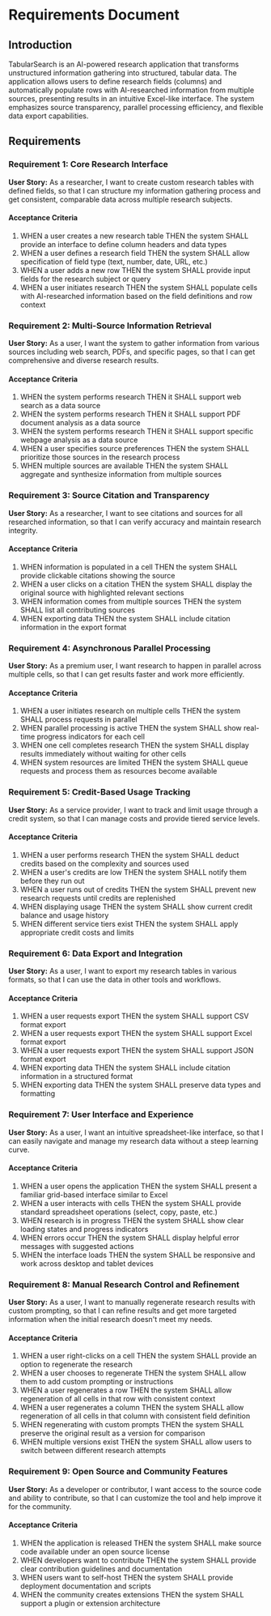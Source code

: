 # Requirements Document

## Introduction

TabularSearch is an AI-powered research application that transforms unstructured information gathering into structured, tabular data. The application allows users to define research fields (columns) and automatically populate rows with AI-researched information from multiple sources, presenting results in an intuitive Excel-like interface. The system emphasizes source transparency, parallel processing efficiency, and flexible data export capabilities.

## Requirements

### Requirement 1: Core Research Interface

**User Story:** As a researcher, I want to create custom research tables with defined fields, so that I can structure my information gathering process and get consistent, comparable data across multiple research subjects.

#### Acceptance Criteria

1. WHEN a user creates a new research table THEN the system SHALL provide an interface to define column headers and data types
2. WHEN a user defines a research field THEN the system SHALL allow specification of field type (text, number, date, URL, etc.)
3. WHEN a user adds a new row THEN the system SHALL provide input fields for the research subject or query
4. WHEN a user initiates research THEN the system SHALL populate cells with AI-researched information based on the field definitions and row context

### Requirement 2: Multi-Source Information Retrieval

**User Story:** As a user, I want the system to gather information from various sources including web search, PDFs, and specific pages, so that I can get comprehensive and diverse research results.

#### Acceptance Criteria

1. WHEN the system performs research THEN it SHALL support web search as a data source
2. WHEN the system performs research THEN it SHALL support PDF document analysis as a data source
3. WHEN the system performs research THEN it SHALL support specific webpage analysis as a data source
4. WHEN a user specifies source preferences THEN the system SHALL prioritize those sources in the research process
5. WHEN multiple sources are available THEN the system SHALL aggregate and synthesize information from multiple sources

### Requirement 3: Source Citation and Transparency

**User Story:** As a researcher, I want to see citations and sources for all researched information, so that I can verify accuracy and maintain research integrity.

#### Acceptance Criteria

1. WHEN information is populated in a cell THEN the system SHALL provide clickable citations showing the source
2. WHEN a user clicks on a citation THEN the system SHALL display the original source with highlighted relevant sections
3. WHEN information comes from multiple sources THEN the system SHALL list all contributing sources
4. WHEN exporting data THEN the system SHALL include citation information in the export format

### Requirement 4: Asynchronous Parallel Processing

**User Story:** As a premium user, I want research to happen in parallel across multiple cells, so that I can get results faster and work more efficiently.

#### Acceptance Criteria

1. WHEN a user initiates research on multiple cells THEN the system SHALL process requests in parallel
2. WHEN parallel processing is active THEN the system SHALL show real-time progress indicators for each cell
3. WHEN one cell completes research THEN the system SHALL display results immediately without waiting for other cells
4. WHEN system resources are limited THEN the system SHALL queue requests and process them as resources become available

### Requirement 5: Credit-Based Usage Tracking

**User Story:** As a service provider, I want to track and limit usage through a credit system, so that I can manage costs and provide tiered service levels.

#### Acceptance Criteria

1. WHEN a user performs research THEN the system SHALL deduct credits based on the complexity and sources used
2. WHEN a user's credits are low THEN the system SHALL notify them before they run out
3. WHEN a user runs out of credits THEN the system SHALL prevent new research requests until credits are replenished
4. WHEN displaying usage THEN the system SHALL show current credit balance and usage history
5. WHEN different service tiers exist THEN the system SHALL apply appropriate credit costs and limits

### Requirement 6: Data Export and Integration

**User Story:** As a user, I want to export my research tables in various formats, so that I can use the data in other tools and workflows.

#### Acceptance Criteria

1. WHEN a user requests export THEN the system SHALL support CSV format export
2. WHEN a user requests export THEN the system SHALL support Excel format export
3. WHEN a user requests export THEN the system SHALL support JSON format export
4. WHEN exporting data THEN the system SHALL include citation information in a structured format
5. WHEN exporting data THEN the system SHALL preserve data types and formatting

### Requirement 7: User Interface and Experience

**User Story:** As a user, I want an intuitive spreadsheet-like interface, so that I can easily navigate and manage my research data without a steep learning curve.

#### Acceptance Criteria

1. WHEN a user opens the application THEN the system SHALL present a familiar grid-based interface similar to Excel
2. WHEN a user interacts with cells THEN the system SHALL provide standard spreadsheet operations (select, copy, paste, etc.)
3. WHEN research is in progress THEN the system SHALL show clear loading states and progress indicators
4. WHEN errors occur THEN the system SHALL display helpful error messages with suggested actions
5. WHEN the interface loads THEN the system SHALL be responsive and work across desktop and tablet devices

### Requirement 8: Manual Research Control and Refinement

**User Story:** As a user, I want to manually regenerate research results with custom prompting, so that I can refine results and get more targeted information when the initial research doesn't meet my needs.

#### Acceptance Criteria

1. WHEN a user right-clicks on a cell THEN the system SHALL provide an option to regenerate the research
2. WHEN a user chooses to regenerate THEN the system SHALL allow them to add custom prompting or instructions
3. WHEN a user regenerates a row THEN the system SHALL allow regeneration of all cells in that row with consistent context
4. WHEN a user regenerates a column THEN the system SHALL allow regeneration of all cells in that column with consistent field definition
5. WHEN regenerating with custom prompts THEN the system SHALL preserve the original result as a version for comparison
6. WHEN multiple versions exist THEN the system SHALL allow users to switch between different research attempts

### Requirement 9: Open Source and Community Features

**User Story:** As a developer or contributor, I want access to the source code and ability to contribute, so that I can customize the tool and help improve it for the community.

#### Acceptance Criteria

1. WHEN the application is released THEN the system SHALL make source code available under an open source license
2. WHEN developers want to contribute THEN the system SHALL provide clear contribution guidelines and documentation
3. WHEN users want to self-host THEN the system SHALL provide deployment documentation and scripts
4. WHEN the community creates extensions THEN the system SHALL support a plugin or extension architecture
